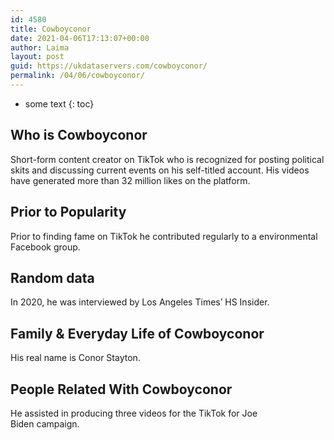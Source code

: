 ```yaml
---
id: 4580
title: Cowboyconor
date: 2021-04-06T17:13:07+00:00
author: Laima
layout: post
guid: https://ukdataservers.com/cowboyconor/
permalink: /04/06/cowboyconor/
---
```


* some text
{: toc}


## Who is Cowboyconor
                  
                  
                  
Short-form content creator on TikTok who is recognized for posting political skits and discussing current events on his self-titled account. His videos have generated more than 32 million likes on the platform.
                  
              
            
              
            
                
                
                
## Prior to Popularity
                  
                  
                  
Prior to finding fame on TikTok he contributed regularly to a environmental Facebook group.  
                  
              
            
              
            
                
                
                
## Random data
                  
                  
                  
In 2020, he was interviewed by Los Angeles Times&#8217; HS Insider. 
                  
              
            
              
            
                
                
                
## Family & Everyday Life of Cowboyconor
                  
                  
                  
His real name is Conor Stayton. 
                  
              
            
              
            
                
                
                
## People Related With Cowboyconor
                  
                  
                  
He assisted in producing three videos for the TikTok for Joe Biden campaign. 
                  
              
            
              
            
                
              
            
              
              
            
            
              
            
          
          
          